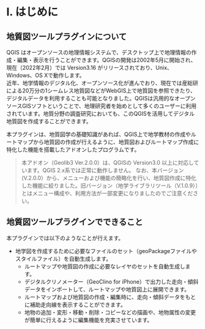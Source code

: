 # Ⅰ. はじめに

##  地質図ツールプラグインについて

QGIS はオープンソースの地理情報システムで、デスクトップ上で地理情報の作成・編集・表示を行うことができます。QGISの開発は2002年5月に開始され、現在（2022年2月）では Version3.16 がリリースされており、Unix、Windows、OS Xで動作します。  
近年、地学情報のデジタル化、オープンソース化が進んでおり、現在では産総研による20万分の1シームレス地質図などがWebGIS上で地質図を参照できたり、デジタルデータを利用することも可能となりました。QGISは汎用的なオープンソースGISソフトということで、地理研究者を始めとして多くのユーザーに利用されています。地質分野の調査研究においても、このQGISを活用してデジタル地質図を作成することができます。

本プラグインは、地質図学の基礎知識があれば、QGIS上で地学教材の作成やルートマップから地質図の作成が行えるように、地質図およびルートマップ作成に特化した機能を搭載したアドオンしたプログラムです。

> 本アドオン（Geolib3 Ver.2.0.0）は、QGISの Version3.0 以上に対応しています。QGIS 2.x系では正常に動作しません。
> なお、本バージョン(V.2.0.0）から、メニューおよび機能の簡略化を行い、地質図作成に特化した機能に絞りました。旧バージョン（地学ライブラリツール（V.1.0.9））とはメニュー構成や、利用方法が一部変更になりましたのでご注意ください。

## 地質図ツールプラグインでできること

本プラグインでは以下のようなことが行えます。  
* 地学図を作成するために必要なファイルのセット（geoPackageファイルやスタイルファイル）を自動生成します。  
    * ルートマップや地質図の作成に必要なレイヤのセットを自動生成します。  
    *	デジタルクリノメーター（GeoClino for iPhone）で出力した走向・傾斜データをインポートして、ルートマップや地質図上に展開できます。  
    * ルートマップおよび地質図の作成・編集時に、走向・傾斜データをもとに補助走向線を表示することができます。
    * 地物の追加・変形・移動・削除・コピーなどの描画や、地物属性の変更が簡単に行えるように編集機能を充実させています。
   
